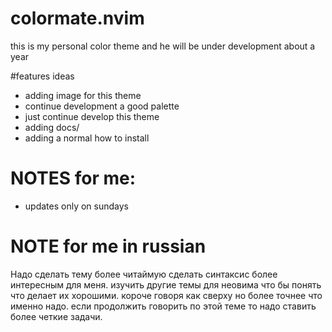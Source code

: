 # colormate.nvim

this is my personal color theme and he will be under development about a year



#features ideas
- adding image for this theme 
- continue development a good palette
- just continue develop this theme
- adding docs/
- adding a normal how to install  

# NOTES for me:
- updates only on sundays


# NOTE for me in russian
Надо сделать тему более читаймую сделать синтаксис более интересным для меня.
изучить другие темы для неовима что бы понять что делает их хорошими.
короче говоря как сверху но более точнее что именно надо.
если продолжить говорить по этой теме то надо ставить более четкие задачи.
